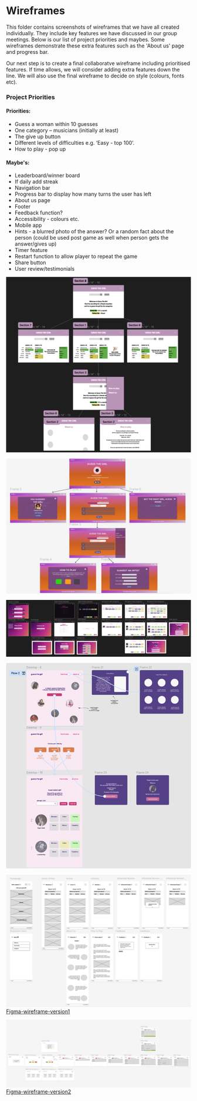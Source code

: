 # Wireframes

This folder contains screenshots of wireframes that we have all created individually. They include key features we have discussed in our group meetings. Below is our list of project priorities and maybes. Some wireframes demonstrate these extra features such as the 'About us' page and progress bar. 

Our next step is to create a final collaboratve wireframe including prioritised features. If time allows, we will consider adding extra features down the line. We will also use the final wireframe to decide on style (colours, fonts etc).

### Project Priorities

#### Priorities:
- Guess a woman within 10 guesses
- One category – musicians (initially at least)
- The give up button
- Different levels of difficulties e.g. ‘Easy - top 100’.
- How to play - pop up

#### Maybe's:
- Leaderboard/winner board
- If daily add streak
- Navigation bar
- Progress bar to display how many turns the user has left
- About us page
- Footer
- Feedback function?
- Accessibility - colours etc. 
- Mobile app
- Hints - a blurred photo of the answer? Or a random fact about the person (could be used post game as well when person gets the answer/gives up)
- Timer feature
- Restart function to allow player to repeat the game
- Share button
- User review/testimonials 


![erin-wireframe](../Wireframes/erin-wireframe.png)

![laura-wireframe](../Wireframes/laura-wireframe.jpg)

![annie-wireframe](../Wireframes/annie-wireframe.png)

![sruti-wireframe](../Wireframes/sruti-wireframe.png)

![nesrin-wireframe-version1](../Wireframes/nesrin-wireframe-version1.png)
[Figma-wireframe-version1](https://www.figma.com/design/XzV3xibhm7kNMsxS1kssTi/CFG-group-4-wireframe?node-id=0-1&t=MLgkJZa6ecmixBF3-1)

![nesrin-wireframe-version2](../Wireframes/nesrin-wireframe-version2.png)
[Figma-wireframe-version2](https://www.figma.com/design/XzV3xibhm7kNMsxS1kssTi/CFG-group-4-wireframe?node-id=2014-2&t=MLgkJZa6ecmixBF3-1)
